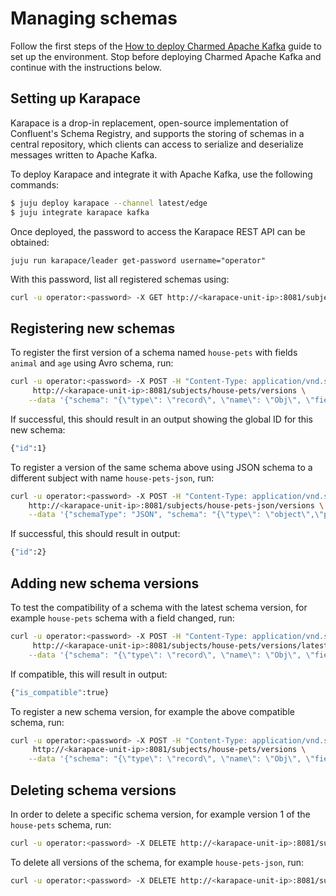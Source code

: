 # Managing schemas

Follow the first steps of the [How to deploy Charmed Apache Kafka](https://discourse.charmhub.io/t/charmed-kafka-documentation-how-to-deploy/13261) guide to set up the environment. Stop before deploying Charmed Apache Kafka and continue with the instructions below.

## Setting up Karapace

Karapace is a drop-in replacement, open-source implementation of Confluent's Schema Registry, and supports the storing of schemas in a central repository, which clients can access to serialize and deserialize messages written to Apache Kafka. 

To deploy Karapace and integrate it with Apache Kafka, use the following commands:

```bash
$ juju deploy karapace --channel latest/edge
$ juju integrate karapace kafka
```

Once deployed, the password to access the Karapace REST API can be obtained:

```shell
juju run karapace/leader get-password username="operator"
```

With this password, list all registered schemas using:

```bash
curl -u operator:<password> -X GET http://<karapace-unit-ip>:8081/subjects
```

## Registering new schemas

To register the first version of a schema named `house-pets` with fields `animal` and `age` using Avro schema, run:

```bash
curl -u operator:<password> -X POST -H "Content-Type: application/vnd.schemaregistry.v1+json" \
     http://<karapace-unit-ip>:8081/subjects/house-pets/versions \
    --data '{"schema": "{\"type\": \"record\", \"name\": \"Obj\", \"fields\":[{\"name\": \"animal\", \"type\": \"string\"},{\"name\": \"age\", \"type\": \"int\"}]}"}'
```

If successful, this should result in an output showing the global ID for this new schema:

```bash
{"id":1}
```

To register a version of the same schema above using JSON schema to a different subject with name `house-pets-json`, run:

```bash
curl -u operator:<password> -X POST -H "Content-Type: application/vnd.schemaregistry.v1+json" \
    http://<karapace-unit-ip>:8081/subjects/house-pets-json/versions \
    --data '{"schemaType": "JSON", "schema": "{\"type\": \"object\",\"properties\":{\"animal\":{\"type\": \"string\"}, \"age\":{\"type\": \"number\"}},\"additionalProperties\":true}"}'
```

If successful, this should result in output:

```bash
{"id":2}
```

## Adding new schema versions

To test the compatibility of a schema with the latest schema version, for example `house-pets` schema with a field changed, run:

```bash
curl -u operator:<password> -X POST -H "Content-Type: application/vnd.schemaregistry.v1+json" \
     http://<karapace-unit-ip>:8081/subjects/house-pets/versions/latest \
    --data '{"schema": "{\"type\": \"record\", \"name\": \"Obj\", \"fields\":[{\"name\": \"animal\", \"type\": \"string\"}]}"}'
```

If compatible, this will result in output:

```bash
{"is_compatible":true}
```

To register a new schema version, for example the above compatible schema, run:

```bash
curl -u operator:<password> -X POST -H "Content-Type: application/vnd.schemaregistry.v1+json" \
     http://<karapace-unit-ip>:8081/subjects/house-pets/versions \
    --data '{"schema": "{\"type\": \"record\", \"name\": \"Obj\", \"fields\":[{\"name\": \"animal\", \"type\": \"string\"}]}"}'
```

## Deleting schema versions

In order to delete a specific schema version, for example version 1 of the `house-pets` schema, run:

```bash
curl -u operator:<password> -X DELETE http://<karapace-unit-ip>:8081/subjects/house-pets/versions/1
```

To delete all versions of the schema, for example `house-pets-json`, run:

```bash
curl -u operator:<password> -X DELETE http://<karapace-unit-ip>:8081/subjects/house-pets-json
```
